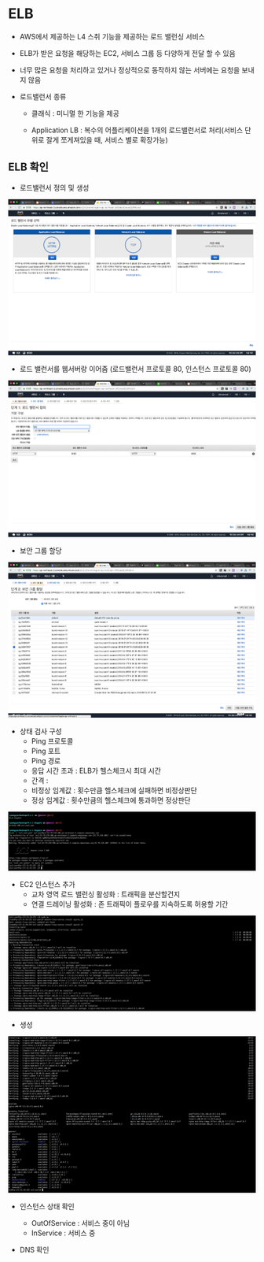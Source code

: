 # ELB 

- AWS에서 제공하는 L4 스취 기능을 제공하는 로드 밸런싱 서비스
- ELB가 받은 요청을 해당하는 EC2, 서비스 그룹 등 다양하게 전달 할 수 있음
- 너무 많은 요청을 처리하고 있거나 정상적으로 동작하지 않는 서버에는 요청을 보내지 않음

- 로드밸런서 종류
    - 클래식 : 미니멀 한 기능을 제공
    
    - Application LB : 복수의 어플리케이션을 1개의 로드밸런서로 처리(서비스 단위로 잘게 쪼게져있을 때, 서비스 별로 확장가능)


## ELB 확인
- 로드밸런서 정의 및 생성

![1](https://github.com/banziha104/DevOps_AWS/blob/master/img/img2week/1.png)

- 로드 밸런서를 웹서버랑 이어줌 (로드밸런서 프로토콜 80, 인스턴스 프로토콜 80)

![2](https://github.com/banziha104/DevOps_AWS/blob/master/img/img2week/2.png)


- 보안 그룹 할당

![2](https://github.com/banziha104/DevOps_AWS/blob/master/img/img2week/3.png)

- 상태 검사 구성
    - Ping 프로토콜
    - Ping 포트
    - Ping 경로 
    - 응답 시간 초과 : ELB가 헬스체크시 최대 시간
    - 간격 :
    - 비정상 임계값 : 횟수만큼 헬스체크에 실패하면 비정상판단
    - 정상 임계값 : 횟수만큼의 헬스체크에 통과하면 정상판단 


![5](https://github.com/banziha104/DevOps_AWS/blob/master/img/img1week/5.png)

    
- EC2 인스턴스 추가
    - 교차 영역 로드 밸런싱 활성화 : 트래픽을 분산할건지
    - 연결 드레이닝 활성화 : 존 트래픽이 플로우를 지속하도록 허용할 기간

![6](https://github.com/banziha104/DevOps_AWS/blob/master/img/img1week/6.png)

    
- 생성

![7](https://github.com/banziha104/DevOps_AWS/blob/master/img/img1week/7.png)


- 인스턴스 상태 확인 
    - OutOfService :  서비스 중이 아님
    - InService : 서비스 중  
    
    
- DNS 확인
